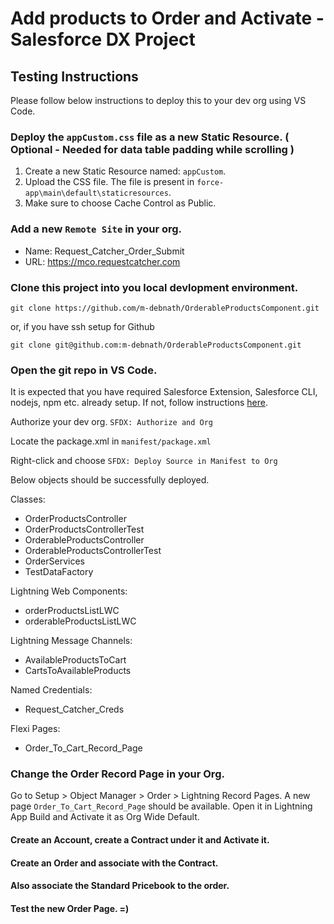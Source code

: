 # Add products to Order and Activate - Salesforce DX Project

## Testing Instructions

Please follow below instructions to deploy this to your dev org using VS Code.

### Deploy the `appCustom.css` file as a new Static Resource. ( Optional - Needed for data table padding while scrolling )
1. Create a new Static Resource named: `appCustom`.
2. Upload the CSS file. The file is present in `force-app\main\default\staticresources`.
3. Make sure to choose Cache Control as Public.

### Add a new `Remote Site` in your org.
- Name: Request_Catcher_Order_Submit
- URL: https://mco.requestcatcher.com

### Clone this project into you local devlopment environment.

`git clone https://github.com/m-debnath/OrderableProductsComponent.git`

or, if you have ssh setup for Github

`git clone git@github.com:m-debnath/OrderableProductsComponent.git`

### Open the git repo in VS Code.
It is expected that you have required Salesforce Extension, Salesforce CLI, nodejs, npm etc. already setup.
If not, follow instructions [here](https://trailhead.salesforce.com/content/learn/projects/quick-start-lightning-web-components/set-up-visual-studio-code).

Authorize your dev org. `SFDX: Authorize and Org`

Locate the package.xml in `manifest/package.xml`

Right-click and choose `SFDX: Deploy Source in Manifest to Org`

Below objects should be successfully deployed.

Classes:
- OrderProductsController
- OrderProductsControllerTest
- OrderableProductsController
- OrderableProductsControllerTest
- OrderServices
- TestDataFactory

Lightning Web Components:
- orderProductsListLWC
- orderableProductsListLWC

Lightning Message Channels:
- AvailableProductsToCart
- CartsToAvailableProducts

Named Credentials:
- Request_Catcher_Creds

Flexi Pages:
- Order_To_Cart_Record_Page

### Change the Order Record Page in your Org.

Go to Setup > Object Manager > Order > Lightning Record Pages.
A new page `Order_To_Cart_Record_Page` should be available.
Open it in Lightning App Build and Activate it as Org Wide Default.

#### Create an Account, create a Contract under it and Activate it.
#### Create an Order and associate with the Contract.
#### Also associate the Standard Pricebook to the order.
#### Test the new Order Page. =)
